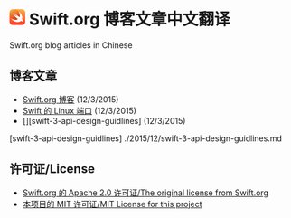 # <img src="./swift-logo.png" width = "28px"> Swift.org 博客文章中文翻译
Swift.org blog articles in Chinese

## 博客文章

* [Swift.org 博客][welcome] (12/3/2015)
* [Swift 的 Linux 端口][swift-linux-port] (12/3/2015)
* [][swift-3-api-design-guidlines] (12/3/2015)

[welcome]: ./2015/12/welcome.md
[swift-linux-port]: ./2015/12/swift-linux-port.md
[swift-3-api-design-guidlines] ./2015/12/swift-3-api-design-guidlines.md

## 许可证/License
* [Swift.org 的 Apache 2.0 许可证/The original license from Swift.org][original-license]
* [本项目的 MIT 许可证/MIT License for this project][license]

[original-license]: ./Swift.org-original-LICENSE
[license]: ./LICENSE
